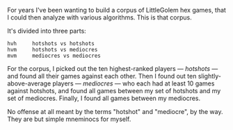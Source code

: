 For years I've been wanting to build a corpus of LittleGolem hex games, that I
could then analyze with various algorithms. This is that corpus.

It's divided into three parts:

    hvh     hotshots vs hotshots
    hvm     hotshots vs mediocres
    mvm     mediocres vs mediocres

For the corpus, I picked out the ten highest-ranked players &mdash; *hotshots*
&mdash; and found all their games against each other. Then I found out ten
slightly-above-average players &mdash; *mediocres* &mdash; who each had at
least 10 games against hotshots, and found all games between my set of hotshots
and my set of mediocres. Finally, I found all games between my mediocres.

No offense at all meant by the terms "hotshot" and "mediocre", by the way. They
are but simple mneminocs for myself.

